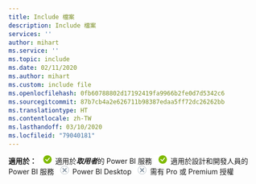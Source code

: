 ```yaml
---
title: Include 檔案
description: Include 檔案
services: ''
author: mihart
ms.service: ''
ms.topic: include
ms.date: 02/11/2020
ms.author: mihart
ms.custom: include file
ms.openlocfilehash: 0fb60788802d17192419fa9966b2fe0d7d5342c6
ms.sourcegitcommit: 87b7cb4a2e626711b98387edaa5ff72dc26262bb
ms.translationtype: HT
ms.contentlocale: zh-TW
ms.lasthandoff: 03/10/2020
ms.locfileid: "79040181"
---
```

<Token>**適用於：** ![是](media/yes.png) 適用於***取用者***的 Power BI 服務 ![是](media/yes.png) 適用於設計和開發人員的 Power BI 服務 ![否](media/no.png) Power BI Desktop ![否](media/no.png) 需有 Pro 或 Premium 授權</Token>